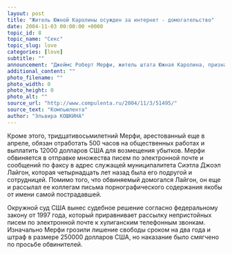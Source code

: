 ```yaml
---
layout: post
title: "Житель Южной Каролины осужден за интернет - домогательство"
date: 2004-11-03 00:00:00 +0000
topic_id: 8
topic_name: "Секс"
topic_slug: love
categories: [love]
subtitle: ""
announcement: "Джеймс Роберт Мерфи, житель штата Южная Каролина, признанный виновным в нарушении двух пунктов закона о преследовании личности с использованием интернета, приговорен к пяти годам тюремного заключения условно, сообщает Associated Press."
additional_content: ""
photo_filename: ""
photo_width: 0
photo_height: 0
photo_alt: ""
source_url: "http://www.compulenta.ru/2004/11/3/51495/"
source_text: "Компьюлента"
author: "Эльвира КОШКИНА"
---
```

Кроме этого, тридцативосьмилетний Мерфи, арестованный еще в апреле, обязан отработать 500 часов на общественных работах и выплатить 12000 долларов США для возмещения убытков. Мерфи обвиняется в отправке множества писем по электронной почте и сообщений по факсу в адрес служащей муниципалитета Сиэтла Джоэл Лайгон, которая четырнадцать лет назад была его подругой и сотрудницей. Помимо того, что обвиняемый домогался Лайгон, он еще и рассылал ее коллегам письма порнографического содержания якобы от имени самой пострадавшей.

Окружной суд США вынес судебное решение согласно федеральному закону от 1997 года, который приравнивает рассылку непристойных писем по электронной почте к хулиганским телефонным звонкам. Изначально Мерфи грозили лишение свободы сроком на два года и штраф в размере 250000 долларов США, но наказание было смягчено по просьбе обвинителей.
